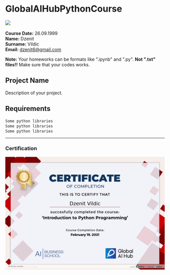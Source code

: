 # GlobalAIHubPythonCourse
![](img/logo.png)

**Course Date:** 26.09.1999  
**Name:** Dzenit  
**Surname:** Vildic  
**Email:** dzenit6@gmail.com  

**Note:** Your homeworks can be formats like ".ipynb" and ".py". **Not ".txt" files!!** Make sure that your codes works.  

## Project Name
Description of your project.

## Requirements
```
Some python libraries
Some python libraries
Some python libraries
```
---

### Certification
![](img/certificate_ex.png)

